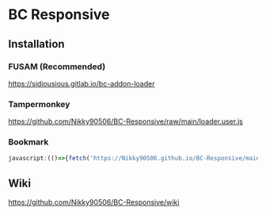 # BC Responsive
## Installation
### FUSAM (Recommended)
https://sidiousious.gitlab.io/bc-addon-loader
### Tampermonkey
https://github.com/Nikky90506/BC-Responsive/raw/main/loader.user.js
### Bookmark
```javascript
javascript:(()=>{fetch('https://Nikky90506.github.io/BC-Responsive/main.js').then(r=>r.text()).then(r=>eval(r));})();
```
## Wiki
https://github.com/Nikky90506/BC-Responsive/wiki
